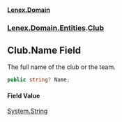 #### [Lenex.Domain](index.md 'index')
### [Lenex.Domain.Entities](Lenex.Domain.Entities.md 'Lenex.Domain.Entities').[Club](Lenex.Domain.Entities.Club.md 'Lenex.Domain.Entities.Club')

## Club.Name Field

The full name of the club or the team.

```csharp
public string? Name;
```

#### Field Value
[System.String](https://docs.microsoft.com/en-us/dotnet/api/System.String 'System.String')